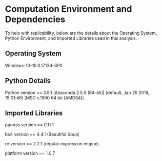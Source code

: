# Computation Environment and Dependencies
To help with replicability, below are the details about the Operating System, Python Environment, and Imported Libraries used in this analysis.

## Operating System
Windows-10-10.0.17134-SP0

## Python Details

Python version == 3.5.1 |Anaconda 2.5.0 (64-bit)| (default, Jan 29 2016, 15:01:46) [MSC v.1900 64 bit (AMD64)]

## Imported Libraries

pandas version == 0.17.1

bs4 version == 4.4.1 (Beautiful Soup)

re version == 2.2.1 (regular expression engine)

platform version == 1.0.7
